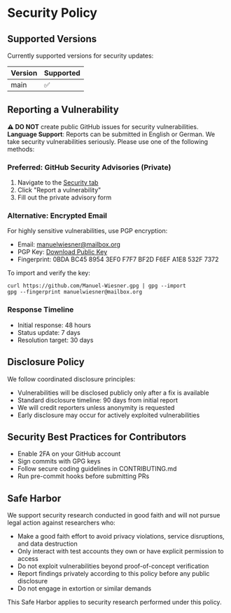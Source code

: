 # Security Policy

## Supported Versions

Currently supported versions for security updates:

| Version | Supported |
| ------- | --------- |
| main    | ✅        |

## Reporting a Vulnerability

**⚠️ DO NOT** create public GitHub issues for security vulnerabilities.
**Language Support**: Reports can be submitted in English or German.
We take security vulnerabilities seriously. Please use one of the following methods:

### Preferred: GitHub Security Advisories (Private)

1. Navigate to the [Security tab](https://github.com/Manuel-Wiesner/ISMSCompanion/security/advisories)
2. Click "Report a vulnerability"
3. Fill out the private advisory form

### Alternative: Encrypted Email

For highly sensitive vulnerabilities, use PGP encryption:

- Email: manuelwiesner@mailbox.org
- PGP Key: [Download Public Key](https://github.com/Manuel-Wiesner.gpg)
- Fingerprint: 0BDA BC45 8954 3EF0 F7F7 BF2D F6EF A1E8 532F 7372

To import and verify the key:

```
curl https://github.com/Manuel-Wiesner.gpg | gpg --import
gpg --fingerprint manuelwiesner@mailbox.org
```

### Response Timeline

- Initial response: 48 hours
- Status update: 7 days
- Resolution target: 30 days

## Disclosure Policy

We follow coordinated disclosure principles:

- Vulnerabilities will be disclosed publicly only after a fix is available
- Standard disclosure timeline: 90 days from initial report
- We will credit reporters unless anonymity is requested
- Early disclosure may occur for actively exploited vulnerabilities

## Security Best Practices for Contributors

- Enable 2FA on your GitHub account
- Sign commits with GPG keys
- Follow secure coding guidelines in CONTRIBUTING.md
- Run pre-commit hooks before submitting PRs

## Safe Harbor

We support security research conducted in good faith and will not pursue legal action against researchers who:

- Make a good faith effort to avoid privacy violations, service disruptions, and data destruction
- Only interact with test accounts they own or have explicit permission to access
- Do not exploit vulnerabilities beyond proof-of-concept verification
- Report findings privately according to this policy before any public disclosure
- Do not engage in extortion or similar demands

This Safe Harbor applies to security research performed under this policy.
